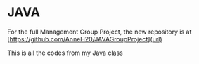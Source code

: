 # JAVA
For the full Management Group Project, the new repository is at [https://github.com/AnneH20/JAVAGroupProject](url)

This is all the codes from my Java class

